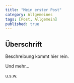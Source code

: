 ```yaml
---
title: "Mein erster Post"
category: Allgemeines
tags: [Post, Allgemein]
published: true
---
```

## Überschrift

Beschreibung kommt hier rein.

Und mehr...

u.s.w.
